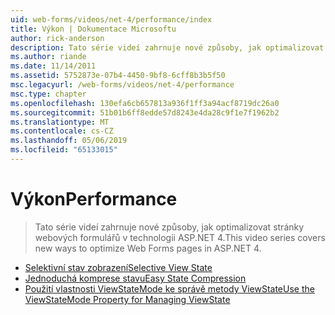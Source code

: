 ```yaml
---
uid: web-forms/videos/net-4/performance/index
title: Výkon | Dokumentace Microsoftu
author: rick-anderson
description: Tato série videí zahrnuje nové způsoby, jak optimalizovat stránky webových formulářů v technologii ASP.NET 4.
ms.author: riande
ms.date: 11/14/2011
ms.assetid: 5752873e-07b4-4450-9bf8-6cff8b3b5f50
msc.legacyurl: /web-forms/videos/net-4/performance
msc.type: chapter
ms.openlocfilehash: 130efa6cb657813a936f1ff3a94acf8719dc26a0
ms.sourcegitcommit: 51b01b6ff8edde57d8243e4da28c9f1e7f1962b2
ms.translationtype: MT
ms.contentlocale: cs-CZ
ms.lasthandoff: 05/06/2019
ms.locfileid: "65133015"
---
```

# <a name="performance"></a><span data-ttu-id="65644-103">Výkon</span><span class="sxs-lookup"><span data-stu-id="65644-103">Performance</span></span>

> <span data-ttu-id="65644-104">Tato série videí zahrnuje nové způsoby, jak optimalizovat stránky webových formulářů v technologii ASP.NET 4.</span><span class="sxs-lookup"><span data-stu-id="65644-104">This video series covers new ways to optimize Web Forms pages in ASP.NET 4.</span></span>

- [<span data-ttu-id="65644-105">Selektivní stav zobrazení</span><span class="sxs-lookup"><span data-stu-id="65644-105">Selective View State</span></span>](aspnet-4-quick-hit-selective-view-state.md)
- [<span data-ttu-id="65644-106">Jednoduchá komprese stavu</span><span class="sxs-lookup"><span data-stu-id="65644-106">Easy State Compression</span></span>](aspnet-4-quick-hit-easy-state-compression.md)
- [<span data-ttu-id="65644-107">Použití vlastnosti ViewStateMode ke správě metody ViewState</span><span class="sxs-lookup"><span data-stu-id="65644-107">Use the ViewStateMode Property for Managing ViewState</span></span>](how-do-i-use-the-viewstatemode-property-for-managing-viewstate.md)
